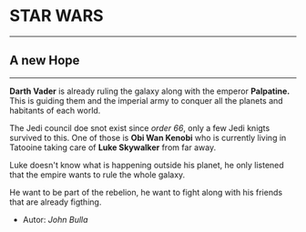 # STAR WARS
---
## A new Hope
---
**Darth Vader** is already ruling the galaxy along with the emperor **Palpatine.** This is guiding them and the imperial army to conquer all the planets and habitants of each world. 

The Jedi council doe snot exist since *order 66*, only a few Jedi knigts survived to this. One of those is **Obi Wan Kenobi** who is currently living in Tatooine taking care of **Luke Skywalker** from far away.

Luke doesn't know what is happening outside his planet, he only listened that the empire wants to rule the whole galaxy.

He want to be part of the rebelion, he want to fight along with his friends that are already figthing.

- Autor: *John Bulla*